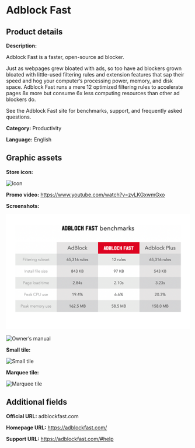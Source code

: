 # Adblock Fast

## Product details

**Description:**

Adblock Fast is a faster, open-source ad blocker.

Just as webpages grew bloated with ads, so too have ad blockers grown bloated with little-used
filtering rules and extension features that sap their speed and hog your computer’s processing
power, memory, and disk space. Adblock Fast runs a mere 12 optimized filtering rules to accelerate
pages 8x more but consume 6x less computing resources than other ad blockers do.

See the Adblock Fast site for benchmarks, support, and frequently asked questions.

**Category:** Productivity

**Language:** English

## Graphic assets

**Store icon:**

![Icon](icons/icon.png)

**Promo video:** https://www.youtube.com/watch?v=zvLKGxwmGxo

**Screenshots:**

![App benchmarks](screenshots/benchmarks.png)

![Owner’s manual](screenshots/manual.png)

**Small tile:**

![Small tile](tiles/small.png)

**Marquee tile:**

![Marquee tile](tiles/marquee.png)

## Additional fields

**Official URL:** adblockfast.com

**Homepage URL:** https://adblockfast.com/

**Support URL:** https://adblockfast.com/#help
